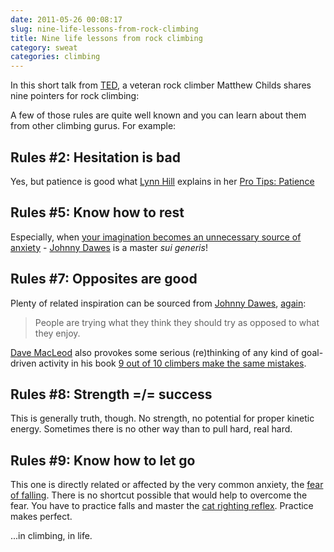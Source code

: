 ```yaml
---
date: 2011-05-26 00:08:17
slug: nine-life-lessons-from-rock-climbing
title: Nine life lessons from rock climbing
category: sweat
categories: climbing
---
```


In this short talk from [TED](http://www.ted.com/), a veteran rock climber Matthew Childs shares nine pointers for rock climbing:

A few of those rules are quite well known and you can learn about them from other climbing gurus. For example:

Rules #2: Hesitation is bad
---------------------------

Yes, but patience is good what [Lynn Hill](http://en.wikipedia.org/wiki/Lynn_Hill) explains in her [Pro Tips: Patience](http://www.youtube.com/watch?v=Xn3pb_49X8Q)

Rules #5: Know how to rest
--------------------------

Especially, when [your imagination becomes an unnecessary source of anxiety](http://climbingmasterclass.com/training/protips.asp?article=7) - [Johnny Dawes](http://www.johnnydawes.co.uk/) is a master _sui generis_!

Rules #7: Opposites are good
----------------------------

Plenty of related inspiration can be sourced from [Johnny Dawes](http://www.johnnydawes.co.uk/), [again](http://climbingmasterclass.com/training/protips.asp?article=7):

> People are trying what they think they should try as opposed to what they enjoy.

[Dave MacLeod](http://www.davemacleod.com/) also provokes some serious (re)thinking of any kind of goal-driven activity in his book [9 out of 10 climbers make the same mistakes](http://www.davemacleod.com/shop/9outof10climbers.html).

Rules #8: Strength =/= success
------------------------------

This is generally truth, though. No strength, no potential for proper kinetic energy. Sometimes there is no other way than to pull hard, real hard.

Rules #9: Know how to let go
----------------------------

This one is directly related or affected by the very common anxiety, the [fear of falling](http://onlineclimbingcoach.blogspot.com/2007/11/fear-of-falling.html). There is no shortcut possible that would help to overcome the fear. You have to practice falls and master the [cat righting reflex](http://en.wikipedia.org/wiki/Cat_righting_reflex). Practice makes perfect.

...in climbing, in life.
